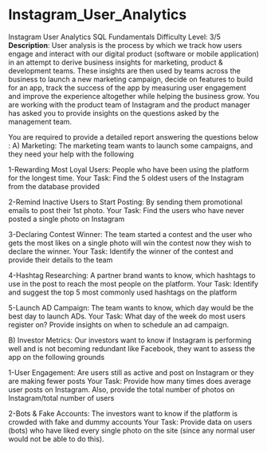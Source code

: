 # Instagram_User_Analytics

Instagram User Analytics
SQL Fundamentals
Difficulty Level: 3/5    
**Description**:
User analysis is the process by which we track how users engage and interact with our digital product (software or mobile application) in an attempt to derive business insights for marketing, product & development teams.
These insights are then used by teams across the business to launch a new marketing campaign, decide on features to build for an app, track the success of the app by measuring user engagement and improve the experience altogether while helping the business grow.
You are working with the product team of Instagram and the product manager has asked you to provide insights on the questions asked by the management team.

You are required to provide a detailed report answering the questions below :
A) Marketing: The marketing team wants to launch some campaigns, and they need your help with the following

1-Rewarding Most Loyal Users: People who have been using the platform for the longest time.
Your Task: Find the 5 oldest users of the Instagram from the database provided

2-Remind Inactive Users to Start Posting: By sending them promotional emails to post their 1st photo.
Your Task: Find the users who have never posted a single photo on Instagram

3-Declaring Contest Winner: The team started a contest and the user who gets the most likes on a single photo will win the contest now they wish to declare the winner.
Your Task: Identify the winner of the contest and provide their details to the team

4-Hashtag Researching: A partner brand wants to know, which hashtags to use in the post to reach the most people on the platform.
Your Task: Identify and suggest the top 5 most commonly used hashtags on the platform

5-Launch AD Campaign: The team wants to know, which day would be the best day to launch ADs.
Your Task: What day of the week do most users register on? Provide insights on when to schedule an ad campaign.

B) Investor Metrics: Our investors want to know if Instagram is performing well and is not becoming redundant like Facebook, they want to assess the app on the following grounds

1-User Engagement: Are users still as active and post on Instagram or they are making fewer posts
Your Task: Provide how many times does average user posts on Instagram. Also, provide the total number of photos on Instagram/total number of users

2-Bots & Fake Accounts: The investors want to know if the platform is crowded with fake and dummy accounts
Your Task: Provide data on users (bots) who have liked every single photo on the site (since any normal user would not be able to do this).

